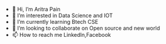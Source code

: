 - 👋 Hi, I’m  Aritra Pain 
- 👀 I’m interested in  Data Science and IOT
- 🌱 I’m currently learning Btech CSE 
- 💞️ I’m looking to collaborate on Open source and new world
- 📫 How to reach me LinkedIn,Facebook
  
  

<!---
aritra042003/aritra042003 is a ✨ special ✨ repository because its `README.md` (this file) appears on your GitHub profile.
You can click the Preview link to take a look at your changes.
--->
